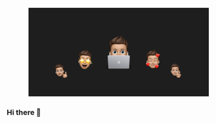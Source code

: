 <p align="center">
  <img src="https://github.com/vndanycode/vndanycode/raw/main/photo_me.png" height="200"/>
</p>


### Hi there 👋

<!--
**vndanycode/vndanycode** is a ✨ _special_ ✨ repository because its `README.md` (this file) appears on your GitHub profile.

Here are some ideas to get you started:

- 🔭 I’m currently working on ...
- 🌱 I’m currently learning ...
- 👯 I’m looking to collaborate on ...
- 🤔 I’m looking for help with ...
- 💬 Ask me about ...
- 📫 How to reach me: ...
- 😄 Pronouns: ...
- ⚡ Fun fact: ...
-->
